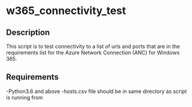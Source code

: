 # w365_connectivity_test

## Description

This script is to test connectivity to a list of urls and ports that are in the requirements list for the Azure Network Connection (ANC) for Windows 365.


## Requirements
-Python3.6 and above
-hosts.csv file should be in same directory as script is running from


